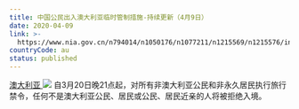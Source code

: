 ```yaml
---
title: 中国公民出入澳大利亚临时管制措施-持续更新（4月9日）
date: 2020-04-09
link: >-
  https://www.nia.gov.cn/n794014/n1050176/n1077211/n1215569/n1215576/index.html
countryCode: au
status: published
---
```

[澳大利亚 ![](../../../../../dbsource/1227208/1229561.png)](javascript:void(0))
    [](javascript:void(0))自3月20日晚21点起，对所有非澳大利亚公民和非永久居民执行旅行禁令，任何不是澳大利亚公民、居民或公民、居民近亲的人将被拒绝入境。

